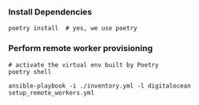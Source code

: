 ### Install Dependencies

```
poetry install  # yes, we use poetry
```

### Perform remote worker provisioning

```
# activate the virtual env built by Poetry
poetry shell

ansible-playbook -i ./inventory.yml -l digitalocean setup_remote_workers.yml
```
